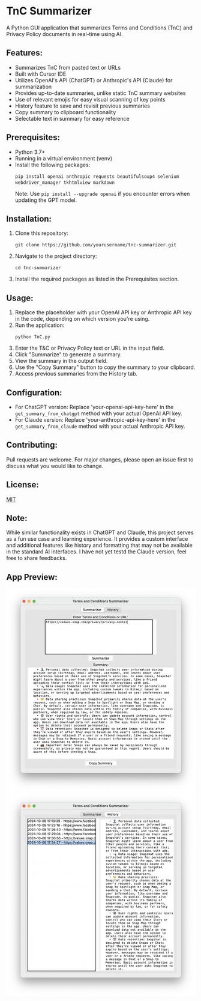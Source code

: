 # TnC Summarizer

A Python GUI application that summarizes Terms and Conditions (TnC) and Privacy Policy documents in real-time using AI.

## Features:
- Summarizes TnC from pasted text or URLs
- Built with Cursor IDE
- Utilizes OpenAI's API (ChatGPT) or Anthropic's API (Claude) for summarization
- Provides up-to-date summaries, unlike static TnC summary websites
- Use of relevant emojis for easy visual scanning of key points
- History feature to save and revisit previous summaries
- Copy summary to clipboard functionality
- Selectable text in summary for easy reference

## Prerequisites:
- Python 3.7+
- Running in a virtual environment (venv)
- Install the following packages:
  ```
  pip install openai anthropic requests beautifulsoup4 selenium webdriver_manager tkhtmlview markdown
  ```
  Note: Use `pip install --upgrade openai` if you encounter errors when updating the GPT model.

## Installation:
1. Clone this repository:
   ```
   git clone https://github.com/yourusername/tnc-summarizer.git
   ```
2. Navigate to the project directory:
   ```
   cd tnc-summarizer
   ```
3. Install the required packages as listed in the Prerequisites section.

## Usage:
1. Replace the placeholder with your OpenAI API key or Anthropic API key in the code, depending on which version you're using.
2. Run the application:
   ```
   python TnC.py
   ```
3. Enter the T&C or Privacy Policy text or URL in the input field.
4. Click "Summarize" to generate a summary.
5. View the summary in the output field.
6. Use the "Copy Summary" button to copy the summary to your clipboard.
7. Access previous summaries from the History tab.

## Configuration:
- For ChatGPT version: Replace 'your-openai-api-key-here' in the `get_summary_from_chatgpt` method with your actual OpenAI API key.
- For Claude version: Replace 'your-anthropic-api-key-here' in the `get_summary_from_claude` method with your actual Anthropic API key.

## Contributing:
Pull requests are welcome. For major changes, please open an issue first to discuss what you would like to change.

## License:
[MIT](https://choosealicense.com/licenses/mit/)

## Note:
While similar functionality exists in ChatGPT and Claude, this project serves as a fun use case and learning experience. It provides a custom interface and additional features like history and formatting that may not be available in the standard AI interfaces.
I have not yet testd the Claude version, feel free to share feedbacks.

## App Preview:
![Main App](summurizer.png)
![Main App](summary_history.png)

